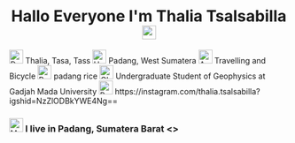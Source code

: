 # <div align=center>  Hallo Everyone I'm Thalia Tsalsabilla  <img src="https://raw.githubusercontent.com/Tarikul-Islam-Anik/Animated-Fluent-Emojis/master/Emojis/Hand%20gestures/Hand%20with%20Fingers%20Splayed.png" alt="Hand with Fingers Splayed" width="25" height="25" />  
<img src="https://raw.githubusercontent.com/Tarikul-Islam-Anik/Animated-Fluent-Emojis/master/Emojis/People%20with%20activities/Deaf%20Woman%20Medium-Light%20Skin%20Tone.png" alt="Deaf Woman Medium-Light Skin Tone" width="25" height="25" />
 Thalia, Tasa, Tass
<img src="https://raw.githubusercontent.com/Tarikul-Islam-Anik/Animated-Fluent-Emojis/master/Emojis/Travel%20and%20places/House%20with%20Garden.png" alt="House with Garden" width="25" height="25" /> 
Padang, West Sumatera 
<img src="https://raw.githubusercontent.com/Tarikul-Islam-Anik/Animated-Fluent-Emojis/master/Emojis/Travel%20and%20places/Automobile.png" alt="Automobile" width="25" height="25" /> 
Travelling and Bicycle
<img src="https://raw.githubusercontent.com/Tarikul-Islam-Anik/Animated-Fluent-Emojis/master/Emojis/Food/Pot%20of%20Food.png" alt="Pot of Food" width="25" height="25" />
padang rice 
<img src="https://raw.githubusercontent.com/Tarikul-Islam-Anik/Animated-Fluent-Emojis/master/Emojis/Travel%20and%20places/Globe%20Showing%20Asia-Australia.png" alt="Globe Showing Asia-Australia" width="25" height="25" />
Undergraduate Student of Geophysics at Gadjah Mada University
<img src="https://raw.githubusercontent.com/Tarikul-Islam-Anik/Animated-Fluent-Emojis/master/Emojis/Hand%20gestures/Backhand%20Index%20Pointing%20Down%20Light%20Skin%20Tone.png" alt="Backhand Index Pointing Down Light Skin Tone" width="25" height="25" /> 
https://instagram.com/thalia.tsalsabilla?igshid=NzZlODBkYWE4Ng==

<h3><img src="https://raw.githubusercontent.com/Tarikul-Islam-Anik/Animated-Fluent-Emojis/master/Emojis/Travel%20and%20places/House%20with%20Garden.png" alt="House with Garden" width="25" height="25" /> I live in Padang, Sumatera Barat
<>
